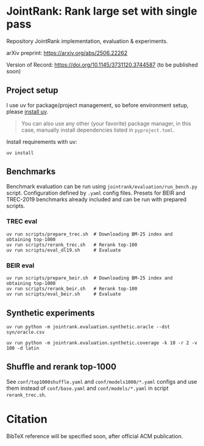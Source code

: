 # JointRank: Rank large set with single pass

Repository JointRank implementation, evaluation & experiments.

arXiv preprint: https://arxiv.org/abs/2506.22262

Version of Record: https://doi.org/10.1145/3731120.3744587 (to be published soon)

## Project setup

I use uv for package/project management, so before environment setup, please [install uv](https://github.com/astral-sh/uv?tab=readme-ov-file#installation).

> You can also use any other (your favorite) package manager, in this case, manually install dependencies listed in `pyproject.toml`.

Install requirements with uv:

```shell
uv install
```

## Benchmarks

Benchmark evaluation can be run using `jointrank/evaluation/run_bench.py` script.
Configuration defined by `.yaml` config files. Presets for BEIR and TREC-2019 benchmarks already included and can be run with
prepared scripts.

### TREC eval

```shell
uv run scripts/prepare_trec.sh  # Downloading BM-25 index and obtaining top-1000
uv run scripts/rerank_trec.sh   # Rerank top-100
uv run scripts/eval_dl19.sh     # Evaluate
```

### BEIR eval

```shell
uv run scripts/prepare_beir.sh  # Downloading BM-25 index and obtaining top-1000
uv run scripts/rerank_beir.sh   # Rerank top-100
uv run scripts/eval_beir.sh     # Evaluate
```

## Synthetic experiments

```shell
uv run python -m jointrank.evaluation.synthetic.oracle --dst syn/oracle.csv
```

```shell
uv run python -m jointrank.evaluation.synthetic.coverage -k 10 -r 2 -v 100 -d latin
```

## Shuffle and rerank top-1000

See `conf/top1000shuffle.yaml` and `conf/models1000/*.yaml` configs and use them instead of `conf/base.yaml` and `conf/models/*.yaml` in script `rerank_trec.sh`.

# Citation

BibTeX reference will be specified soon, after official ACM publication.
